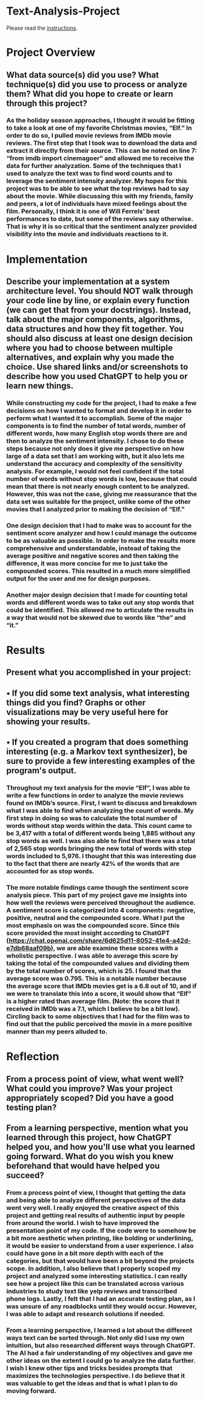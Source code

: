 # Text-Analysis-Project
 
Please read the [instructions](instructions.md).

# Project Overview
## What data source(s) did you use? What technique(s) did you use to process or analyze them? What did you hope to create or learn through this project?
### As the holiday season approaches, I thought it would be fitting to take a look at one of my favorite Christmas movies, “Elf.” In order to do so, I pulled movie reviews from IMDb movie reviews. The first step that I took was to download the data and extract it directly from their source. This can be noted on line 7: “from imdb import cinemagoer” and allowed me to receive the data for further analyzation. Some of the techniques that I used to analyze the text was to find word counts and to leverage the sentiment intensity analyzer. My hopes for this project was to be able to see what the top reviews had to say about the movie. While discussing this with my friends, family and peers, a lot of individuals have mixed feelings about the film. Personally, I think it is one of Will Ferrels’ best performances to date, but some of the reviews say otherwise. That is why it is so critical that the sentiment analyzer provided visibility into the movie and individuals reactions to it.

# Implementation
## Describe your implementation at a system architecture level. You should NOT walk through your code line by line, or explain every function (we can get that from your docstrings). Instead, talk about the major components, algorithms, data structures and how they fit together. You should also discuss at least one design decision where you had to choose between multiple alternatives, and explain why you made the choice. Use shared links and/or screenshots to describe how you used ChatGPT to help you or learn new things.
### While constructing my code for the project, I had to make a few decisions on how I wanted to format and develop it in order to perform what I wanted it to accomplish. Some of the major components is to find the number of total words, number of different words, how many English stop words there are and then to analyze the sentiment intensity. I chose to do these steps because not only does it give me perspective on how large of a data set that I am working with, but it also lets me understand the accuracy and complexity of the sensitivity analysis. For example, I would not feel confident if the total number of words without stop words is low, because that could mean that there is not nearly enough content to be analyzed. However, this was not the case, giving me reassurance that the data set was suitable for the project, unlike some of the other movies that I analyzed prior to making the decision of “Elf.”
### One design decision that I had to make was to account for the sentiment score analyzer and how I could manage the outcome to be as valuable as possible. In order to make the results more comprehensive and understandable, instead of taking the average positive and negative scores and then taking the difference, it was more concise for me to just take the compounded scores. This resulted in a much more simplified output for the user and me for design purposes. 
### Another major design decision that I made for counting total words and different words was to take out any stop words that could be identified. This allowed me to articulate the results in a way that would not be skewed due to words like “the” and “it.”

# Results
## Present what you accomplished in your project:
## •	If you did some text analysis, what interesting things did you find? Graphs or other visualizations may be very useful here for showing your results.
## •	If you created a program that does something interesting (e.g. a Markov text synthesizer), be sure to provide a few interesting examples of the program's output.
### Throughout my text analysis for the movie “Elf”, I was able to write a few functions in order to analyze the movie reviews found on IMDb’s source. First, I want to discuss and breakdown what I was able to find when analyzing the count of words. My first step in doing so was to calculate the total number of words without stop words within the data. This count came to be 3,417 with a total of different words being 1,885 without any stop words as well. I was also able to find that there was a total of 2,565 stop words bringing the new total of words with stop words included to 5,976. I thought that this was interesting due to the fact that there are nearly 42% of the words that are accounted for as stop words. 
### The more notable findings came though the sentiment score analysis piece. This part of my project gave me insights into how well the reviews were perceived throughout the audience. A sentiment score is categorized into 4 components: negative, positive, neutral and the compounded score. What I put the most emphasis on was the compounded score. Since this score provided the most insight according to ChatGPT (https://chat.openai.com/share/6d625d11-8052-41e4-a42d-e7db68aaf09b), we are able examine these scores with a wholistic perspective. I was able to average this score by taking the total of the compounded values and dividing them by the total number of scores, which is 25. I found that the average score was 0.795. This is a notable number because the average score that IMDb movies get is a 6.8 out of 10, and if we were to translate this into a score, it would show that “Elf” is a higher rated than average film. (Note: the score that it received in IMDb was a 7.1, which I believe to be a bit low). Circling back to some objectives that I had for the film was to find out that the public perceived the movie in a more positive manner than my peers alluded to. 

# Reflection
## From a process point of view, what went well? What could you improve? Was your project appropriately scoped? Did you have a good testing plan?
## From a learning perspective, mention what you learned through this project, how ChatGPT helped you, and how you'll use what you learned going forward. What do you wish you knew beforehand that would have helped you succeed?
### From a process point of view, I thought that getting the data and being able to analyze different perspectives of the data went very well. I really enjoyed the creative aspect of this project and getting real results of authentic input by people from around the world. I wish to have improved the presentation point of my code. If the code were to somehow be a bit more aesthetic when printing, like bolding or underlining, it would be easier to understand from a user experience. I also could have gone in a bit more depth with each of the categories, but that would have been a bit beyond the projects scope. In addition, I also believe that I properly scoped my project and analyzed some interesting statistics. I can really see how a project like this can be translated across various industries to study text like yelp reviews and transcribed phone logs. Lastly, I felt that I had an accurate testing plan, as I was unsure of any roadblocks until they would occur. However, I was able to adapt and research solutions if needed. 
### From a learning perspective, I learned a lot about the different ways text can be sorted through. Not only did I use my own intuition, but also researched different ways through ChatGPT. The AI had a fair understanding of my objectives and gave me other ideas on the extent I could go to analyze the data further. I wish I knew other tips and tricks besides prompts that maximizes the technologies perspective. I do believe that it was valuable to get the ideas and that is what I plan to do moving forward. 




